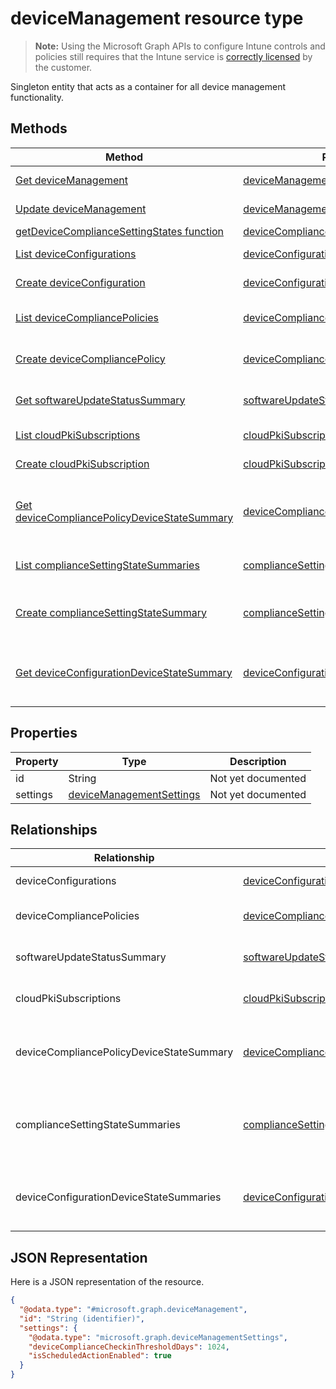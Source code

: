 ﻿# deviceManagement resource type

> **Note:** Using the Microsoft Graph APIs to configure Intune controls and policies still requires that the Intune service is [correctly licensed](https://go.microsoft.com/fwlink/?linkid=839381) by the customer.

Singleton entity that acts as a container for all device management functionality.
## Methods
|Method|Return Type|Description|
|---|---|---|
|[Get deviceManagement](../api/intune_deviceconfig_devicemanagement_get.md)|[deviceManagement](../resources/intune_deviceconfig_devicemanagement.md)|Read properties and relationships of the [deviceManagement](../resources/intune_deviceconfig_devicemanagement.md) object.|
|[Update deviceManagement](../api/intune_deviceconfig_devicemanagement_update.md)|[deviceManagement](../resources/intune_deviceconfig_devicemanagement.md)|Update the properties of a [deviceManagement](../resources/intune_deviceconfig_devicemanagement.md) object.|
|[getDeviceComplianceSettingStates function](../api/intune_deviceconfig_devicemanagement_getdevicecompliancesettingstates.md)|[deviceComplianceSettingState](../resources/intune_deviceconfig_devicecompliancesettingstate.md) collection|Not yet documented|
|[List deviceConfigurations](../api/intune_deviceconfig_devicemanagement_list_deviceconfiguration.md)|[deviceConfiguration](../resources/intune_deviceconfig_deviceconfiguration.md) collection|Get the deviceConfigurations from the deviceConfigurations navigation property.|
|[Create deviceConfiguration](../api/intune_deviceconfig_devicemanagement_create_deviceconfiguration.md)|[deviceConfiguration](../resources/intune_deviceconfig_deviceconfiguration.md)|Create a new [deviceConfiguration](../resources/intune_deviceconfig_deviceconfiguration.md) by posting to the deviceConfigurations collection.|
|[List deviceCompliancePolicies](../api/intune_deviceconfig_devicemanagement_list_devicecompliancepolicy.md)|[deviceCompliancePolicy](../resources/intune_deviceconfig_devicecompliancepolicy.md) collection|Get the deviceCompliancePolicies from the deviceCompliancePolicies navigation property.|
|[Create deviceCompliancePolicy](../api/intune_deviceconfig_devicemanagement_create_devicecompliancepolicy.md)|[deviceCompliancePolicy](../resources/intune_deviceconfig_devicecompliancepolicy.md)|Create a new [deviceCompliancePolicy](../resources/intune_deviceconfig_devicecompliancepolicy.md) by posting to the deviceCompliancePolicies collection.|
|[Get softwareUpdateStatusSummary](../api/intune_deviceconfig_devicemanagement_get_softwareupdatestatussummary.md)|[softwareUpdateStatusSummary](../resources/intune_deviceconfig_softwareupdatestatussummary.md)|Get the [softwareUpdateStatusSummary](../resources/intune_deviceconfig_softwareupdatestatussummary.md) from the softwareUpdateStatusSummary navigation property.|
|[List cloudPkiSubscriptions](../api/intune_deviceconfig_devicemanagement_list_cloudpkisubscription.md)|[cloudPkiSubscription](../resources/intune_deviceconfig_cloudpkisubscription.md) collection|Get the cloudPkiSubscriptions from the cloudPkiSubscriptions navigation property.|
|[Create cloudPkiSubscription](../api/intune_deviceconfig_devicemanagement_create_cloudpkisubscription.md)|[cloudPkiSubscription](../resources/intune_deviceconfig_cloudpkisubscription.md)|Create a new [cloudPkiSubscription](../resources/intune_deviceconfig_cloudpkisubscription.md) by posting to the cloudPkiSubscriptions collection.|
|[Get deviceCompliancePolicyDeviceStateSummary](../api/intune_deviceconfig_devicemanagement_get_devicecompliancepolicydevicestatesummary.md)|[deviceCompliancePolicyDeviceStateSummary](../resources/intune_deviceconfig_devicecompliancepolicydevicestatesummary.md)|Get the [deviceCompliancePolicyDeviceStateSummary](../resources/intune_deviceconfig_devicecompliancepolicydevicestatesummary.md) from the deviceCompliancePolicyDeviceStateSummary navigation property.|
|[List complianceSettingStateSummaries](../api/intune_deviceconfig_devicemanagement_list_compliancesettingstatesummary.md)|[complianceSettingStateSummary](../resources/intune_deviceconfig_compliancesettingstatesummary.md) collection|Get the complianceSettingStateSummaries from the complianceSettingStateSummaries navigation property.|
|[Create complianceSettingStateSummary](../api/intune_deviceconfig_devicemanagement_create_compliancesettingstatesummary.md)|[complianceSettingStateSummary](../resources/intune_deviceconfig_compliancesettingstatesummary.md)|Create a new [complianceSettingStateSummary](../resources/intune_deviceconfig_compliancesettingstatesummary.md) by posting to the complianceSettingStateSummaries collection.|
|[Get deviceConfigurationDeviceStateSummary](../api/intune_deviceconfig_devicemanagement_get_deviceconfigurationdevicestatesummary.md)|[deviceConfigurationDeviceStateSummary](../resources/intune_deviceconfig_deviceconfigurationdevicestatesummary.md)|Get the [deviceConfigurationDeviceStateSummary](../resources/intune_deviceconfig_deviceconfigurationdevicestatesummary.md) from the deviceConfigurationDeviceStateSummaries navigation property.|

## Properties
|Property|Type|Description|
|---|---|---|
|id|String|Not yet documented|
|settings|[deviceManagementSettings](../resources/intune_deviceconfig_devicemanagementsettings.md)|Not yet documented|

## Relationships
|Relationship|Type|Description|
|---|---|---|
|deviceConfigurations|[deviceConfiguration](../resources/intune_deviceconfig_deviceconfiguration.md) collection|The device configurations.|
|deviceCompliancePolicies|[deviceCompliancePolicy](../resources/intune_deviceconfig_devicecompliancepolicy.md) collection|The device compliance policies.|
|softwareUpdateStatusSummary|[softwareUpdateStatusSummary](../resources/intune_deviceconfig_softwareupdatestatussummary.md)|The software update status summary.|
|cloudPkiSubscriptions|[cloudPkiSubscription](../resources/intune_deviceconfig_cloudpkisubscription.md) collection|The Cloud Pki Subscriptions profile.|
|deviceCompliancePolicyDeviceStateSummary|[deviceCompliancePolicyDeviceStateSummary](../resources/intune_deviceconfig_devicecompliancepolicydevicestatesummary.md)|The device compliance state summary for this account.|
|complianceSettingStateSummaries|[complianceSettingStateSummary](../resources/intune_deviceconfig_compliancesettingstatesummary.md) collection|The summary states of compliance policy settings for this account.|
|deviceConfigurationDeviceStateSummaries|[deviceConfigurationDeviceStateSummary](../resources/intune_deviceconfig_deviceconfigurationdevicestatesummary.md)|The device compliance state summary for this account.|

## JSON Representation
Here is a JSON representation of the resource.
<!-- {
  "blockType": "resource",
  "keyProperty": "id",
  "@odata.type": "microsoft.graph.deviceManagement"
}
-->
```json
{
  "@odata.type": "#microsoft.graph.deviceManagement",
  "id": "String (identifier)",
  "settings": {
    "@odata.type": "microsoft.graph.deviceManagementSettings",
    "deviceComplianceCheckinThresholdDays": 1024,
    "isScheduledActionEnabled": true
  }
}
```



